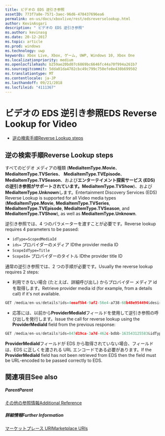 ```yaml
---
title: ビデオの EDS 逆引き参照
assetID: 773f7a8e-7571-3aec-96d6-478437696ea6
permalink: en-us/docs/xboxlive/rest/edsreverselookup.html
author: KevinAsgari
description: " ビデオの EDS 逆引き参照"
ms.author: kevinasg
ms.date: 20-12-2017
ms.topic: article
ms.prod: windows
ms.technology: uwp
keywords: Xbox Live, Xbox, ゲーム, UWP, Windows 10, Xbox One
ms.localizationpriority: medium
ms.openlocfilehash: b259ae20bd07c6869bc6646fc44a70f994a261b7
ms.sourcegitcommit: 5dda01da4702cbc49c799c750efe0e430b699502
ms.translationtype: MT
ms.contentlocale: ja-JP
ms.lasthandoff: 09/21/2018
ms.locfileid: "4111367"
---
```

# <a name="eds-reverse-lookup-for-video"></a><span data-ttu-id="b09db-104">ビデオの EDS 逆引き参照</span><span class="sxs-lookup"><span data-stu-id="b09db-104">EDS Reverse Lookup for Video</span></span>
 
  * [<span data-ttu-id="b09db-105">逆の検索手順</span><span class="sxs-lookup"><span data-stu-id="b09db-105">Reverse Lookup steps</span></span>](#ID4EQ)
 
<a id="ID4EQ"></a>

 
## <a name="reverse-lookup-steps"></a><span data-ttu-id="b09db-106">逆の検索手順</span><span class="sxs-lookup"><span data-stu-id="b09db-106">Reverse Lookup steps</span></span>
 
<span data-ttu-id="b09db-107">すべてのビデオ メディアの種類 (**MediaItemType.Movie**、 **MediaItemType.TVSeries**、 **MediaItemType.TVEpisode**、 **MediaItemType.TVSeason**、および**エンターテイメント探索サービス (EDS) の逆引き参照がサポートされています。MediaItemType.TVShow**)、および**MediaItemType.Unknown**します。</span><span class="sxs-lookup"><span data-stu-id="b09db-107">Entertainment Discovery Services (EDS) Reverse Lookup is supported for all Video media types (**MediaItemType.Movie**, **MediaItemType.TVSeries**, **MediaItemType.TVEpisode**, **MediaItemType.TVSeason**, and **MediaItemType.TVShow**), as well as **MediaItemType.Unknown**.</span></span>
 
<span data-ttu-id="b09db-108">逆引き参照では、4 つのパラメーターを渡すことが必要です。</span><span class="sxs-lookup"><span data-stu-id="b09db-108">Reverse lookup requires 4 parameters to be passed:</span></span> 
   * `idType=ScopedMediaId`
   * `ids=` <span data-ttu-id="b09db-109">プロバイダーのメディア ID</span><span class="sxs-lookup"><span data-stu-id="b09db-109">the provider media ID</span></span>
   * `ScopeIdType=Title`
   * `ScopeId=` <span data-ttu-id="b09db-110">プロバイダーのタイトル ID</span><span class="sxs-lookup"><span data-stu-id="b09db-110">the provider title ID</span></span>
 
 
<span data-ttu-id="b09db-111">通常の逆引き参照では、2 つの手順が必要です。</span><span class="sxs-lookup"><span data-stu-id="b09db-111">Usually the reverse lookup requires 2 steps:</span></span> 
   * <span data-ttu-id="b09db-112">利用できない場合 (たとえば、詳細呼び出し) からプロバイダー メディア id を取得します。</span><span class="sxs-lookup"><span data-stu-id="b09db-112">Retrieve provider media id (for example, from a details call) if it's not available.</span></span> 

```cpp
GET /media/en-us/details?ids=4eeaf5b4-9af2-56e4-a738-68b48e954494&desiredMediaItemTypes=Movie&desired=Providers
```

 
   * <span data-ttu-id="b09db-113">応答には、以前から**ProviderMediaId**フィールドを使用して逆引き参照の呼び出しを発行します。</span><span class="sxs-lookup"><span data-stu-id="b09db-113">Issue the call for reverse lookup using the **ProviderMediaId** field from the previous response:</span></span> 

```cpp
GET /media/en-us/details?ids=047d19ca-3a7d-462c-bdbb-163543125583&idType=ScopedMediaId&desiredMediaItemTypes=Movie&fields=all&ScopeIdType=Title&ScopeId=0x5848085B
```

 
  
 
<span data-ttu-id="b09db-114">**ProviderMediaId**フィールドが EDS から取得されていない場合、フィールドは、EDS に正しくを渡される URL エンコードである必要があります。</span><span class="sxs-lookup"><span data-stu-id="b09db-114">If the **ProviderMediaId** field has not been retrieved from EDS then the field must be URL-encoded to be passed correctly to EDS.</span></span>
  
<a id="ID4EOC"></a>

 
## <a name="see-also"></a><span data-ttu-id="b09db-115">関連項目</span><span class="sxs-lookup"><span data-stu-id="b09db-115">See also</span></span>
 
<a id="ID4EQC"></a>

 
##### <a name="parent"></a><span data-ttu-id="b09db-116">Parent</span><span class="sxs-lookup"><span data-stu-id="b09db-116">Parent</span></span>  

[<span data-ttu-id="b09db-117">その他の参照情報</span><span class="sxs-lookup"><span data-stu-id="b09db-117">Additional Reference</span></span>](atoc-xboxlivews-reference-additional.md)

  
<a id="ID4E3C"></a>

 
##### <a name="further-information"></a><span data-ttu-id="b09db-118">詳細情報</span><span class="sxs-lookup"><span data-stu-id="b09db-118">Further Information</span></span> 

[<span data-ttu-id="b09db-119">マーケットプレース URI</span><span class="sxs-lookup"><span data-stu-id="b09db-119">Marketplace URIs</span></span>](../uri/marketplace/atoc-reference-marketplace.md)

   